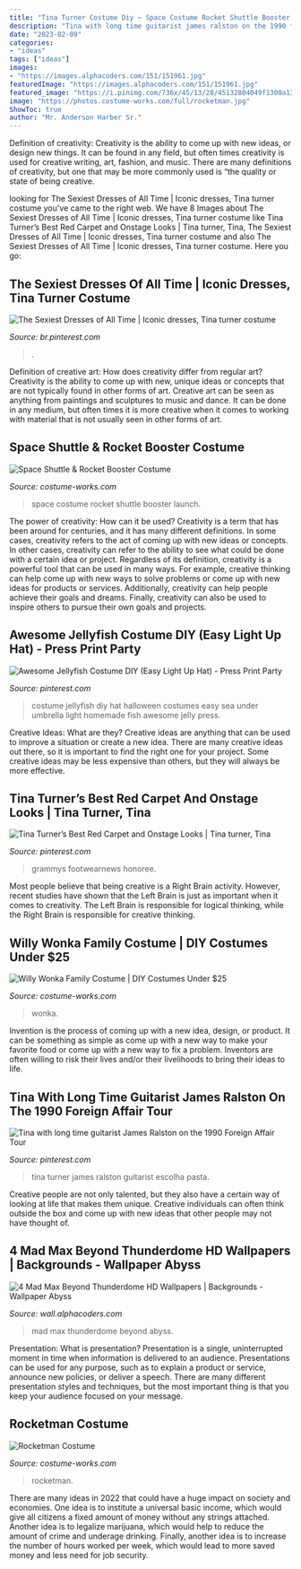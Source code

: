 ```yaml
---
title: "Tina Turner Costume Diy ~ Space Costume Rocket Shuttle Booster Launch"
description: "Tina with long time guitarist james ralston on the 1990 foreign affair tour"
date: "2023-02-09"
categories:
- "ideas"
tags: ["ideas"]
images:
- "https://images.alphacoders.com/151/151961.jpg"
featuredImage: "https://images.alphacoders.com/151/151961.jpg"
featured_image: "https://i.pinimg.com/736x/45/13/28/45132804049f1300a13f449ccf5f5338.jpg"
image: "https://photos.costume-works.com/full/rocketman.jpg"
ShowToc: true
author: "Mr. Anderson Harber Sr."
---
```



Definition of creativity:
Creativity is the ability to come up with new ideas, or design new things. It can be found in any field, but often times creativity is used for creative writing, art, fashion, and music. There are many definitions of creativity, but one that may be more commonly used is “the quality or state of being creative.

	

		
looking for The Sexiest Dresses of All Time | Iconic dresses, Tina turner costume you've came to the right web. We have 8 Images about The Sexiest Dresses of All Time | Iconic dresses, Tina turner costume like Tina Turner’s Best Red Carpet and Onstage Looks | Tina turner, Tina, The Sexiest Dresses of All Time | Iconic dresses, Tina turner costume and also The Sexiest Dresses of All Time | Iconic dresses, Tina turner costume. Here you go:
		
    
## The Sexiest Dresses Of All Time | Iconic Dresses, Tina Turner Costume

<img loading=lazy src="https://i.pinimg.com/736x/45/13/28/45132804049f1300a13f449ccf5f5338.jpg" onerror="this.onerror=null;this.src='https://tse4.mm.bing.net/th?id=OIP.TM_W43a82x-ciZm2K8qPbQHaLH&amp;pid=15.1';" alt="The Sexiest Dresses of All Time | Iconic dresses, Tina turner costume">

_Source: br.pinterest.com_

>. 

	

Definition of creative art: How does creativity differ from regular art?
Creativity is the ability to come up with new, unique ideas or concepts that are not typically found in other forms of art. Creative art can be seen as anything from paintings and sculptures to music and dance. It can be done in any medium, but often times it is more creative when it comes to working with material that is not usually seen in other forms of art.

    
## Space Shuttle &amp; Rocket Booster Costume

<img loading=lazy src="http://photos.costume-works.com/full/space_shuttle_n_rocket_booster2.jpg" onerror="this.onerror=null;this.src='https://tse4.mm.bing.net/th?id=OIP.aK_Et9X1PVzorn70diIGWwHaK7&amp;pid=15.1';" alt="Space Shuttle &amp; Rocket Booster Costume">

_Source: costume-works.com_

>space costume rocket shuttle booster launch. 

	

The power of creativity: How can it be used?
Creativity is a term that has been around for centuries, and it has many different definitions. In some cases, creativity refers to the act of coming up with new ideas or concepts. In other cases, creativity can refer to the ability to see what could be done with a certain idea or project. Regardless of its definition, creativity is a powerful tool that can be used in many ways. For example, creative thinking can help come up with new ways to solve problems or come up with new ideas for products or services. Additionally, creativity can help people achieve their goals and dreams. Finally, creativity can also be used to inspire others to pursue their own goals and projects.

    
## Awesome Jellyfish Costume DIY (Easy Light Up Hat) - Press Print Party

<img loading=lazy src="https://i.pinimg.com/736x/ac/5f/2c/ac5f2c776dfa5662bf60b3d252ca5829.jpg" onerror="this.onerror=null;this.src='https://tse2.mm.bing.net/th?id=OIP.6Uzhq0t1-6sU9Sw82A4a3AHaKv&amp;pid=15.1';" alt="Awesome Jellyfish Costume DIY (Easy Light Up Hat) - Press Print Party">

_Source: pinterest.com_

>costume jellyfish diy hat halloween costumes easy sea under umbrella light homemade fish awesome jelly press. 

	

Creative Ideas: What are they?
Creative ideas are anything that can be used to improve a situation or create a new idea. There are many creative ideas out there, so it is important to find the right one for your project. Some creative ideas may be less expensive than others, but they will always be more effective.

    
## Tina Turner’s Best Red Carpet And Onstage Looks | Tina Turner, Tina

<img loading=lazy src="https://i.pinimg.com/736x/96/ac/47/96ac4776b0b8bcae9ba9a9e764e179ec.jpg" onerror="this.onerror=null;this.src='https://tse3.mm.bing.net/th?id=OIP.-jY1Xo0HKWIdi5fuL3nLWQHaLG&amp;pid=15.1';" alt="Tina Turner’s Best Red Carpet and Onstage Looks | Tina turner, Tina">

_Source: pinterest.com_

>grammys footwearnews honoree. 

	

Most people believe that being creative is a Right Brain activity. However, recent studies have shown that the Left Brain is just as important when it comes to creativity. The Left Brain is responsible for logical thinking, while the Right Brain is responsible for creative thinking.

    
## Willy Wonka Family Costume | DIY Costumes Under $25

<img loading=lazy src="https://photos.costume-works.com/full/willy_wonka_family.jpg" onerror="this.onerror=null;this.src='https://tse2.mm.bing.net/th?id=OIP.YxYVsfFn5p2XILYFaMuOtAHaJ3&amp;pid=15.1';" alt="Willy Wonka Family Costume | DIY Costumes Under $25">

_Source: costume-works.com_

>wonka. 

	

Invention is the process of coming up with a new idea, design, or product. It can be something as simple as come up with a new way to make your favorite food or come up with a new way to fix a problem. Inventors are often willing to risk their lives and/or their livelihoods to bring their ideas to life.

    
## Tina With Long Time Guitarist James Ralston On The 1990 Foreign Affair Tour

<img loading=lazy src="https://i.pinimg.com/736x/cb/a7/c8/cba7c8733a63a0c51b16a85b0f809ec9--tina-turner-james-darcy.jpg" onerror="this.onerror=null;this.src='https://tse1.mm.bing.net/th?id=OIP.PiYEymRrHQ9ZsDgobi0eowHaIo&amp;pid=15.1';" alt="Tina with long time guitarist James Ralston on the 1990 Foreign Affair Tour">

_Source: pinterest.com_

>tina turner james ralston guitarist escolha pasta. 

	

Creative people are not only talented, but they also have a certain way of looking at life that makes them unique. Creative individuals can often think outside the box and come up with new ideas that other people may not have thought of.

    
## 4 Mad Max Beyond Thunderdome HD Wallpapers | Backgrounds - Wallpaper Abyss

<img loading=lazy src="https://images.alphacoders.com/151/151961.jpg" onerror="this.onerror=null;this.src='https://tse2.mm.bing.net/th?id=OIP._5xPi2XNFQvW389yyCnvpwHaFc&amp;pid=15.1';" alt="4 Mad Max Beyond Thunderdome HD Wallpapers | Backgrounds - Wallpaper Abyss">

_Source: wall.alphacoders.com_

>mad max thunderdome beyond abyss. 

	

Presentation: What is presentation?
Presentation is a single, uninterrupted moment in time when information is delivered to an audience. Presentations can be used for any purpose, such as to explain a product or service, announce new policies, or deliver a speech. There are many different presentation styles and techniques, but the most important thing is that you keep your audience focused on your message.

    
## Rocketman Costume

<img loading=lazy src="https://photos.costume-works.com/full/rocketman.jpg" onerror="this.onerror=null;this.src='https://tse2.mm.bing.net/th?id=OIP.gt5Yuv93ZiV_AyjWhzmsiQHaK7&amp;pid=15.1';" alt="Rocketman Costume">

_Source: costume-works.com_

>rocketman. 

	

There are many ideas in 2022 that could have a huge impact on society and economies. One idea is to institute a universal basic income, which would give all citizens a fixed amount of money without any strings attached. Another idea is to legalize marijuana, which would help to reduce the amount of crime and underage drinking. Finally, another idea is to increase the number of hours worked per week, which would lead to more saved money and less need for job security.


